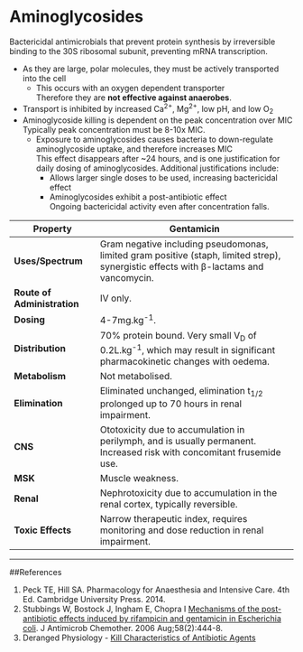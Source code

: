 # Aminoglycosides

Bactericidal antimicrobials that prevent protein synthesis by irreversible binding to the 30S ribosomal subunit, preventing mRNA transcription.

* As they are large, polar molecules, they must be actively transported into the cell
    * This occurs with an oxygen dependent transporter  
    Therefore they are **not effective against anaerobes**.
* Transport is inhibited by increased Ca<sup>2+</sup>, Mg<sup>2+</sup>, low pH, and low O<sub>2</sub>
* Aminoglycoside killing is dependent on the peak concentration over MIC  
Typically peak concentration must be 8-10x MIC.
    * Exposure to aminoglycosides causes bacteria to down-regulate aminoglycoside uptake, and therefore increases MIC  
    This effect disappears after ~24 hours, and is one justification for daily dosing of aminoglycosides. Additional justifications include:
        * Allows larger single doses to be used, increasing bactericidal effect
        * Aminoglycosides exhibit a post-antibiotic effect  
        Ongoing bactericidal activity even after concentration falls.



|Property|Gentamicin
|--|--|
|**Uses/Spectrum**|Gram negative including pseudomonas, limited gram positive (staph, limited strep), synergistic effects with β-lactams and vancomycin.
|**Route of Administration**|IV only.
|**Dosing**|4-7mg.kg<sup>-1</sup>.
|**Distribution**|70% protein bound. Very small V<sub>D</sub> of 0.2L.kg<sup>-1</sup>, which may result in significant pharmacokinetic changes with oedema.
|**Metabolism**|Not metabolised.
|**Elimination**|Eliminated unchanged, elimination t<sub>1/2</sub> prolonged up to 70 hours in renal impairment.
|**CNS**|Ototoxicity due to accumulation in perilymph, and is usually permanent. Increased risk with concomitant frusemide use.
|**MSK**| Muscle weakness.
|**Renal**|Nephrotoxicity due to accumulation in the renal cortex, typically reversible.
|**Toxic Effects**|Narrow therapeutic index, requires monitoring and dose reduction in renal impairment.

---
##References
1. Peck TE, Hill SA. Pharmacology for Anaesthesia and Intensive Care. 4th Ed. Cambridge University Press. 2014. 
2. Stubbings W, Bostock J, Ingham E, Chopra I [Mechanisms of the post-antibiotic 
effects induced by rifampicin and gentamicin in Escherichia coli](https://www.ncbi.nlm.nih.gov/pubmed/16735423). J Antimicrob
Chemother. 2006 Aug;58(2):444-8.
3. Deranged Physiology - [Kill Characteristics of Antibiotic Agents](http://www.derangedphysiology.com/main/required-reading/infectious-diseases-antibiotics-and-sepsis/Chapter%202.1.4/kill-characteristics-antibiotic-agents)